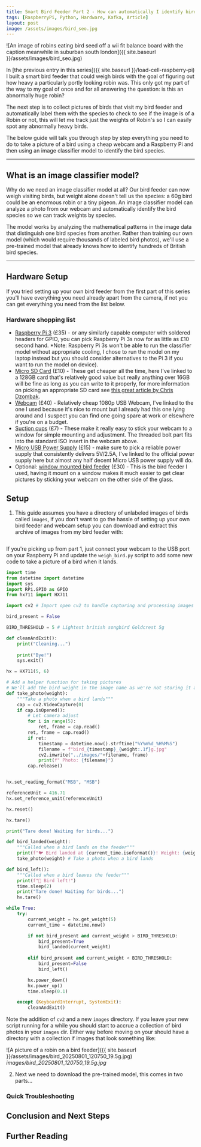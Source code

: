 ```yaml
---
title: Smart Bird Feeder Part 2 - How can automatically I identify bird species from an image? - Using Tensorflow and a webcam to spot birds
tags: [RaspberryPi, Python, Hardware, Kafka, Article]
layout: post
image: /assets/images/bird_seo.jpg
---
```


![An image of robins eating bird seed off a wii fit balance board with the caption meanwhile in suburban south london]({{ site.baseurl }}/assets/images/bird_seo.jpg)

In [the previous entry in this series]({{ site.baseurl }}/load-cell-raspberry-pi) I built a smart bird feeder that could weigh birds with the goal of figuring out how heavy a particularly portly looking robin was. This only got my part of the way to my goal of once and for all answering the question: is this an abnormally huge robin?

The next step is to collect pictures of birds that visit my bird feeder and automatically label them with the species to check to see if the image is of a Robin or not, this will let me track just the weights of Robin's so I can easily spot any abnormally heavy birds.

The below guide will talk you through step by step everything you need to do to take a picture of a bird using a cheap webcam and a Raspberry Pi and then using an image classifier model to identify the bird species. 

---

## What is an image classifier model?

Why do we need an image classifier model at all? Our bird feeder can now weigh visiting birds, but weight alone doesn't tell us the species: a 60g bird could be an enormous robin or a tiny pigeon. An image classifier model can analyze a photo from our webcam and automatically identify the bird species so we can track weights by species.

The model works by analyzing the mathematical patterns in the image data that distinguish one bird species from another. Rather than training our own model (which would require thousands of labeled bird photos), we'll use a pre-trained model that already knows how to identify hundreds of British bird species.

---

## Hardware Setup

If you tried setting up your own bird feeder from the first part of this series you'll have everything you need already apart from the camera, if not you can get everything you need from the list below.

### Hardware shopping list

- [Raspberry Pi 3](https://amzn.to/43Fst45) (£35) - or any similarly capable computer with soldered headers for GPIO, you can pick Raspberry Pi 3s now for as little as £10 second hand. *Note: Raspberry Pi 3s won't be able to run the classifier model without appropriate cooling, I chose to run the model on my laptop instead but you should consider alternatives to the Pi 3 if you want to run the model on device).
- [Micro SD Card](https://amzn.to/43C0nXh) (£10) - These get cheaper all the time, here I've linked to a 128GB card that's relatively good value but really anything over 16GB will be fine as long as you can write to it properly, for more information on picking an appropriate SD card see [this great article by Chris Dzombak](https://www.dzombak.com/blog/2023/12/choosing-the-right-sd-card-for-your-pi/).
- [Webcam](https://amzn.to/44Z1MJx) (£40) - Relatively cheap 1080p USB Webcam, I've linked to the one I used because it's nice to mount but I already had this one lying around and I suspect you can find one going spare at work or elsewhere if you're on a budget.
- [Suction cups](https://amzn.to/4l6OFuJ) (£7) - These make it really easy to stick your webcam to a window for simple mounting and adjustment. The threaded bolt part fits into the standard ISO insert in the webcam above.
- [Micro USB Power Supply](https://amzn.to/43C0nXh) (£15) - make sure to pick a reliable power supply that consistently delivers 5V/2.5A, I've linked to the official power supply here but almost any half decent Micro USB power supply will do.
- Optional: [window mounted bird feeder](https://amzn.to/4lKy14S) (£30) - This is the bird feeder I used, having it mount on a window makes it much easier to get clear pictures by sticking your webcam on the other side of the glass.

## Setup

1) This guide assumes you have a directory of unlabeled images of birds called `images`, if you don't want to go the hassle of setting up your own bird feeder and webcam setup you can download and extract this archive of images from my bird feeder with:

```bash

```

If you're picking up from part 1, just connect your webcam to the USB port on your Raspberry Pi and update the `weigh_bird.py` script to add some new code to take a picture of a bird when it lands.

```python
import time
from datetime import datetime
import sys
import RPi.GPIO as GPIO
from hx711 import HX711

import cv2 # Import open cv2 to handle capturing and processing images

bird_present = False

BIRD_THRESHOLD = 5 # Lightest british songbird Goldcrest 5g

def cleanAndExit():
    print("Cleaning...")
        
    print("Bye!")
    sys.exit()

hx = HX711(5, 6)

# Add a helper function for taking pictures
# We'll add the bird weight in the image name as we're not storing it anywhere yet
def take_photo(weight):
    """Take a photo when a bird lands"""
    cap = cv2.VideoCapture(0)
    if cap.isOpened():
        # Let camera adjust
        for i in range(5):
            ret, frame = cap.read()
        ret, frame = cap.read()
        if ret:
            timestamp = datetime.now().strftime("%Y%m%d_%H%M%S")
            filename = f"bird_{timestamp}_{weight:.1f}g.jpg"
            cv2.imwrite("../images/"+filename, frame)
            print(f" Photo: {filename}")
        cap.release()


hx.set_reading_format("MSB", "MSB")

referenceUnit = 416.71
hx.set_reference_unit(referenceUnit)

hx.reset()

hx.tare()

print("Tare done! Waiting for birds...")

def bird_landed(weight):
    """Called when a bird lands on the feeder"""
    print(f"🐦 Bird landed at {current_time.isoformat()}! Weight: {weight:.2f}g")
    take_photo(weight) # Take a photo when a bird lands

def bird_left():
    """Called when a bird leaves the feeder"""
    print(f"🦅 Bird left!")
    time.sleep(2)
    print("Tare done! Waiting for birds...")
    hx.tare()

while True:
    try:
        current_weight = hx.get_weight(5)
        current_time = datetime.now()

        if not bird_present and current_weight > BIRD_THRESHOLD:
            bird_present=True
            bird_landed(current_weight)
        
        elif bird_present and current_weight < BIRD_THRESHOLD:
            bird_present=False
            bird_left()

        hx.power_down()
        hx.power_up()
        time.sleep(0.1)

    except (KeyboardInterrupt, SystemExit):
        cleanAndExit()
```

Note the addition of `cv2` and a new `images` directory. If you leave your new script running for a while you should start to accrue a collection of bird photos in your `images` dir. Either way before moving on your should have a directory with a collection if images that look something like:

![A picture of a robin on a bird feeder]({{ site.baseurl }}/assets/images/bird_20250801_120750_19.5g.jpg)
*images/bird_20250801_120750_19.5g.jpg*

2) Next we need to download the pre-trained model, this comes in two parts...


### Quick Troubleshooting



## Conclusion and Next Steps

## Further Reading